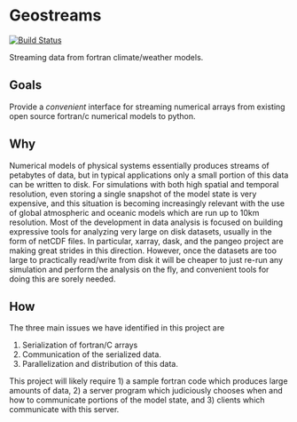 # Geostreams
[![Build
Status](https://travis-ci.org/nbren12/geostreams.svg?branch=master)](https://travis-ci.org/nbren12/geostreams)

Streaming data from fortran climate/weather models.

## Goals

Provide a *convenient* interface for streaming numerical arrays from existing open source fortran/c numerical models to python. 

## Why

Numerical models of physical systems essentially produces streams of petabytes of data, but in typical applications only a small portion of this data can be written to disk. For simulations with both high spatial and temporal resolution, even storing a single snapshot of the model state is very expensive, and this situation is becoming increasingly relevant with the use of global atmospheric and oceanic models which are run up to 10km resolution. Most of the development in data analysis is focused on building expressive tools for analyzing very large on disk datasets, usually in the form of netCDF files. In particular, xarray, dask, and the pangeo project are making great strides in this direction. However, once the datasets are too large to practically read/write from disk it will be cheaper to just re-run any simulation and perform the analysis on the fly, and convenient tools for doing this are sorely needed.

## How

The three main issues we have identified in this project are

1. Serialization of fortran/C arrays
2. Communication of the serialized data.
3. Parallelization and distribution of this data.

This project will likely require 1) a sample fortran code which produces large amounts of data, 2) a server program which judiciously chooses when and how to communicate portions of the model state, and 3) clients which communicate with this server.
